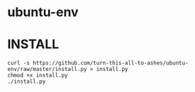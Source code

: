 # ubuntu-env

# INSTALL
    curl -s https://github.com/turn-this-all-to-ashes/ubuntu-env/raw/master/install.py > install.py
    chmod +x install.py
    ./install.py
